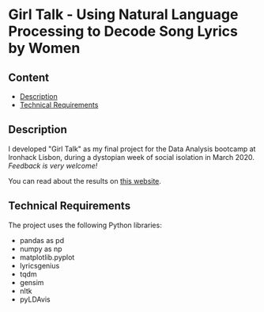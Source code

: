 # Girl Talk - Using Natural Language Processing to Decode Song Lyrics by Women

## Content
- [Description](#description)
- [Technical Requirements](#tech-reqs)

<a name="description"></a>

## Description

I developed "Girl Talk" as my final project for the Data Analysis bootcamp at Ironhack Lisbon, during a dystopian week of social isolation in March 2020. _Feedback is very welcome!_

You can read about the results on [this website](https://aariops.github.io/).


<a name="tech-reqs"></a> 

## Technical Requirements

The project uses the following Python libraries:

* pandas as pd
* numpy as np
* matplotlib.pyplot
* lyricsgenius
* tqdm
* gensim
* nltk
* pyLDAvis

